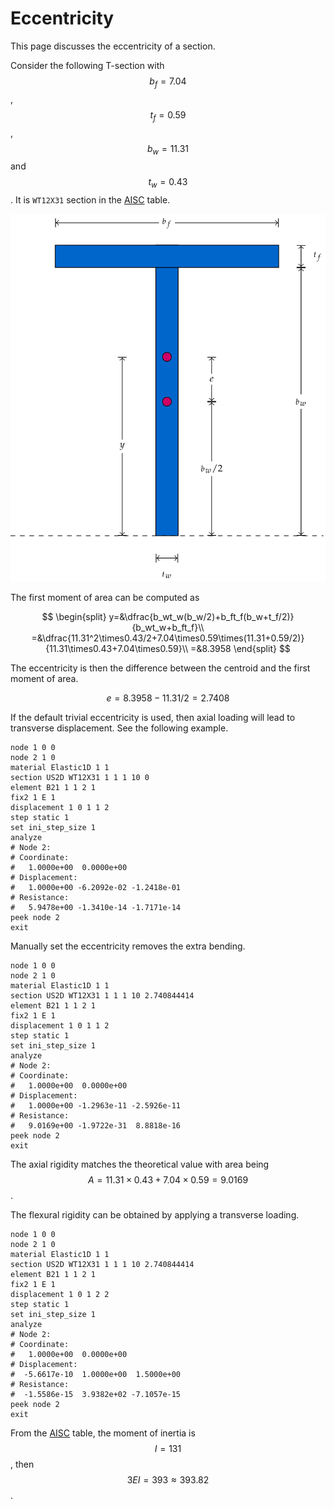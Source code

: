 # Eccentricity

This page discusses the eccentricity of a section.

Consider the following T-section with $$b_f=7.04$$, $$t_f=0.59$$, $$b_w=11.31$$ and $$t_w=0.43$$.
It is `WT12X31` section in the [AISC](https://www.aisc.org/globalassets/aisc/manual/v15.0-shapes-database/aisc-shapes-database-v15.0.xlsx) table.

![eccentricity](Eccentricity.svg)

The first moment of area can be computed as

$$
\begin{split}
y=&\dfrac{b_wt_w(b_w/2)+b_ft_f(b_w+t_f/2)}{b_wt_w+b_ft_f}\\
=&\dfrac{11.31^2\times0.43/2+7.04\times0.59\times(11.31+0.59/2)}{11.31\times0.43+7.04\times0.59}\\
=&8.3958
\end{split}
$$

The eccentricity is then the difference between the centroid and the first moment of area.

$$
e=8.3958-11.31/2=2.7408
$$

If the default trivial eccentricity is used, then axial loading will lead to transverse displacement. See the following example.

```text
node 1 0 0
node 2 1 0
material Elastic1D 1 1
section US2D WT12X31 1 1 1 10 0
element B21 1 1 2 1
fix2 1 E 1
displacement 1 0 1 1 2
step static 1
set ini_step_size 1
analyze
# Node 2:
# Coordinate:
#   1.0000e+00  0.0000e+00
# Displacement:
#   1.0000e+00 -6.2092e-02 -1.2418e-01
# Resistance:
#   5.9478e+00 -1.3410e-14 -1.7171e-14
peek node 2
exit
```

Manually set the eccentricity removes the extra bending.

```text
node 1 0 0
node 2 1 0
material Elastic1D 1 1
section US2D WT12X31 1 1 1 10 2.740844414
element B21 1 1 2 1
fix2 1 E 1
displacement 1 0 1 1 2
step static 1
set ini_step_size 1
analyze
# Node 2:
# Coordinate:
#   1.0000e+00  0.0000e+00
# Displacement:
#   1.0000e+00 -1.2963e-11 -2.5926e-11
# Resistance:
#   9.0169e+00 -1.9722e-31  8.8818e-16
peek node 2
exit
```

The axial rigidity matches the theoretical value with area being $$A=11.31\times0.43+7.04\times0.59=9.0169$$.

The flexural rigidity can be obtained by applying a transverse loading.

```text
node 1 0 0
node 2 1 0
material Elastic1D 1 1
section US2D WT12X31 1 1 1 10 2.740844414
element B21 1 1 2 1
fix2 1 E 1
displacement 1 0 1 2 2
step static 1
set ini_step_size 1
analyze
# Node 2:
# Coordinate:
#   1.0000e+00  0.0000e+00
# Displacement:
#  -5.6617e-10  1.0000e+00  1.5000e+00
# Resistance:
#  -1.5586e-15  3.9382e+02 -7.1057e-15
peek node 2
exit
```

From the [AISC](https://www.aisc.org/globalassets/aisc/manual/v15.0-shapes-database/aisc-shapes-database-v15.0.xlsx) table, the moment of inertia is $$I=131$$, then $$3EI=393\approx393.82$$.
